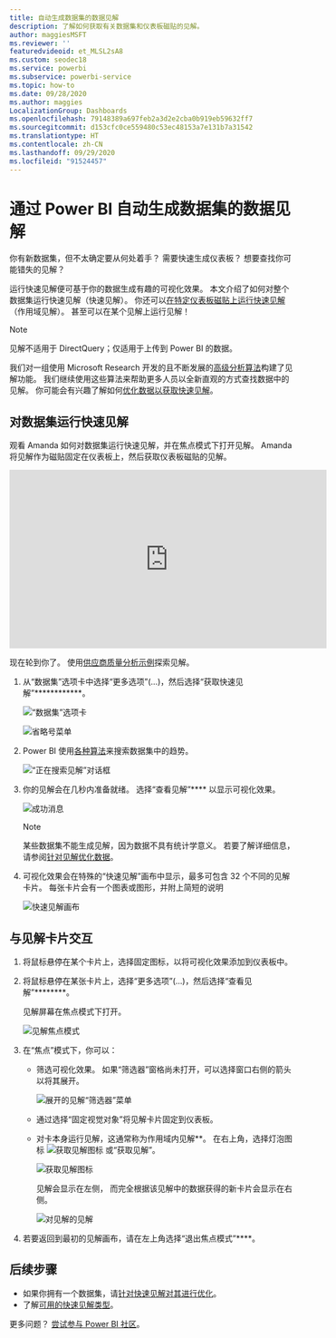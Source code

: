 ```yaml
---
title: 自动生成数据集的数据见解
description: 了解如何获取有关数据集和仪表板磁贴的见解。
author: maggiesMSFT
ms.reviewer: ''
featuredvideoid: et_MLSL2sA8
ms.custom: seodec18
ms.service: powerbi
ms.subservice: powerbi-service
ms.topic: how-to
ms.date: 09/28/2020
ms.author: maggies
LocalizationGroup: Dashboards
ms.openlocfilehash: 79148389a697feb2a3d2e2cba0b919eb59632ff7
ms.sourcegitcommit: d153cfc0ce559480c53ec48153a7e131b7a31542
ms.translationtype: HT
ms.contentlocale: zh-CN
ms.lasthandoff: 09/29/2020
ms.locfileid: "91524457"
---
```

# <a name="generate-data-insights-on-your-dataset-automatically-with-power-bi"></a>通过 Power BI 自动生成数据集的数据见解
你有新数据集，但不太确定要从何处着手？  需要快速生成仪表板？  想要查找你可能错失的见解？

运行快速见解便可基于你的数据生成有趣的可视化效果。 本文介绍了如何对整个数据集运行快速见解（快速见解）。 你还可以[在特定仪表板磁贴上运行快速见解](../consumer/end-user-insights.md)（作用域见解）。 甚至可以在某个见解上运行见解！

> [!NOTE]
> 见解不适用于 DirectQuery；仅适用于上传到 Power BI 的数据。
> 

我们对一组使用 Microsoft Research 开发的且不断发展的[高级分析算法](../consumer/end-user-insight-types.md)构建了见解功能。 我们继续使用这些算法来帮助更多人员以全新直观的方式查找数据中的见解。 你可能会有兴趣了解如何[优化数据以获取快速见解](service-insights-optimize.md)。

## <a name="run-quick-insights-on-a-dataset"></a>对数据集运行快速见解
观看 Amanda 如何对数据集运行快速见解，并在焦点模式下打开见解。 Amanda 将见解作为磁贴固定在仪表板上，然后获取仪表板磁贴的见解。

<iframe width="560" height="315" src="https://www.youtube.com/embed/et_MLSL2sA8" frameborder="0" allowfullscreen></iframe>


现在轮到你了。 使用[供应商质量分析示例](sample-supplier-quality.md)探索见解。

1. 从“数据集”选项卡中选择“更多选项”(…)，然后选择“获取快速见解”************。
   
    ![“数据集”选项卡](media/service-insights/power-bi-ellipses.png)
   
    ![省略号菜单](media/service-insights/power-bi-tab.png)
2. Power BI 使用[各种算法](../consumer/end-user-insight-types.md)来搜索数据集中的趋势。
   
    ![“正在搜索见解”对话框](media/service-insights/pbi_autoinsightssearching.png)
3. 你的见解会在几秒内准备就绪。  选择“查看见解”**** 以显示可视化效果。
   
    ![成功消息](media/service-insights/pbi_autoinsightsuccess.png)
   
    > [!NOTE]
    > 某些数据集不能生成见解，因为数据不具有统计学意义。  若要了解详细信息，请参阅[针对见解优化数据](service-insights-optimize.md)。
    > 
    
4. 可视化效果会在特殊的“快速见解”画布中显示，最多可包含 32 个不同的见解卡片。 每张卡片会有一个图表或图形，并附上简短的说明
   
    ![快速见解画布](media/service-insights/power-bi-insights.png)

## <a name="interact-with-the-insight-cards"></a>与见解卡片交互

1. 将鼠标悬停在某个卡片上，选择固定图标，以将可视化效果添加到仪表板中。

2. 将鼠标悬停在某张卡片上，选择“更多选项”(…)，然后选择“查看见解”********。 

    见解屏幕在焦点模式下打开。
   
    ![见解焦点模式](media/service-insights/power-bi-insight-focus.png)
3. 在“焦点”模式下，你可以：
   
   * 筛选可视化效果。 如果“筛选器”窗格尚未打开，可以选择窗口右侧的箭头以将其展开。

       ![展开的见解“筛选器”菜单](media/service-insights/power-bi-insights-filter-new.png)
   * 通过选择“固定视觉对象”将见解卡片固定到仪表板。
   * 对卡本身运行见解，这通常称为作用域内见解**。 在右上角，选择灯泡图标 ![获取见解图标](media/service-insights/power-bi-bulb-icon.png) 或“获取见解”。
     
       ![获取见解图标](media/service-insights/pbi-autoinsights-tile.png)
     
     见解会显示在左侧， 而完全根据该见解中的数据获得的新卡片会显示在右侧。
     
       ![对见解的见解](media/service-insights/power-bi-insights-on-insights-new.png)
4. 若要返回到最初的见解画布，请在左上角选择“退出焦点模式”****。

## <a name="next-steps"></a>后续步骤
- 如果你拥有一个数据集，请[针对快速见解对其进行优化](service-insights-optimize.md)。
- 了解[可用的快速见解类型](../consumer/end-user-insight-types.md)。

更多问题？ [尝试参与 Power BI 社区](https://community.powerbi.com/)。
